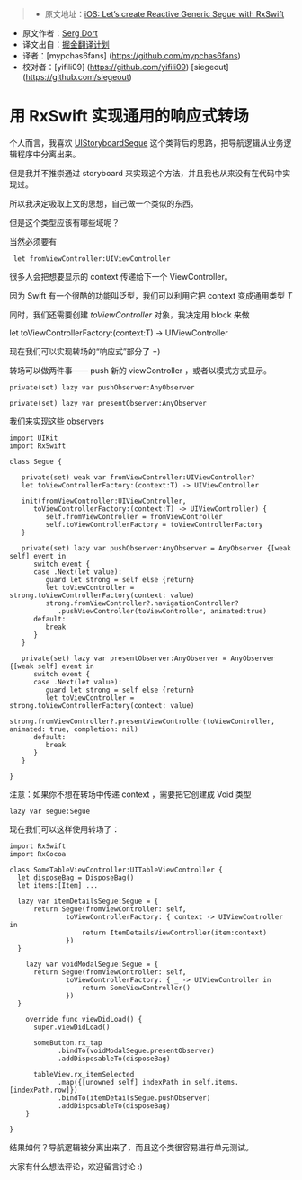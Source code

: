 > * 原文地址：[iOS: Let’s create Reactive Generic Segue with RxSwift](https://medium.com/@SergDort/reactive-generic-segue-with-rxswift-e20a5219aeea)
* 原文作者：[Serg Dort](https://medium.com/@SergDort)
* 译文出自：[掘金翻译计划](https://github.com/xitu/gold-miner)
* 译者：[mypchas6fans] (https://github.com/mypchas6fans)
* 校对者：[yifili09] (https://github.com/yifili09) [siegeout] (https://github.com/siegeout)

# 用 RxSwift 实现通用的响应式转场

个人而言，我喜欢 [UIStoryboardSegue](https://developer.apple.com/library/ios/documentation/UIKit/Reference/UIStoryboardSegue_Class/) 这个类背后的思路，把导航逻辑从业务逻辑程序中分离出来。

但是我并不推崇通过 storyboard 来实现这个方法，并且我也从来没有在代码中实现过。

所以我决定吸取上文的思想，自己做一个类似的东西。

但是这个类型应该有哪些域呢？

当然必须要有

     let fromViewController:UIViewController 

很多人会把想要显示的 context 传递给下一个 ViewController。

因为 Swift 有一个很酷的功能叫泛型，我们可以利用它把 context 变成通用类型 _T_

同时，我们还需要创建 _toViewController_ 对象，我决定用 block 来做

let toViewControllerFactory:(context:T) -> UIViewController

现在我们可以实现转场的“响应式”部分了 =)

转场可以做两件事—— push 新的 viewController ，或者以模式方式显示。

    private(set) lazy var pushObserver:AnyObserver

    private(set) lazy var presentObserver:AnyObserver

我们来实现这些 observers

    import UIKit
    import RxSwift

    class Segue {

       private(set) weak var fromViewController:UIViewController?
       let toViewControllerFactory:(context:T) -> UIViewController

       init(fromViewController:UIViewController,
          toViewControllerFactory:(context:T) -> UIViewController) {
             self.fromViewController = fromViewController
             self.toViewControllerFactory = toViewControllerFactory
       }

       private(set) lazy var pushObserver:AnyObserver = AnyObserver {[weak self] event in
          switch event {
          case .Next(let value):
             guard let strong = self else {return}
             let toViewController = strong.toViewControllerFactory(context: value)
             strong.fromViewController?.navigationController?
                .pushViewController(toViewController, animated:true)
          default:
             break
          }
       }

       private(set) lazy var presentObserver:AnyObserver = AnyObserver {[weak self] event in
          switch event {
          case .Next(let value):
             guard let strong = self else {return}
             let toViewController = strong.toViewControllerFactory(context: value)
             strong.fromViewController?.presentViewController(toViewController, animated: true, completion: nil)
          default:
             break
          }
       }

    }

注意：如果你不想在转场中传递 context ，需要把它创建成 Void 类型

    lazy var segue:Segue 

现在我们可以这样使用转场了：

    import RxSwift
    import RxCocoa

    class SomeTableViewController:UITableViewController {
      let disposeBag = DisposeBag()
      let items:[Item] ...

      lazy var itemDetailsSegue:Segue = {
          return Segue(fromViewController: self,
                  toViewControllerFactory: { context -> UIViewController in
                      return ItemDetailsViewController(item:context)
                  })
      }

        lazy var voidModalSegue:Segue = {
          return Segue(fromViewController: self,
                  toViewControllerFactory: { _ -> UIViewController in
                      return SomeViewController()
                  })
      }

        override func viewDidLoad() {
          super.viewDidLoad()

          someButton.rx_tap
                .bindTo(voidModalSegue.presentObserver)
                .addDisposableTo(disposeBag)

          tableView.rx_itemSelected
                .map({[unowned self] indexPath in self.items.[indexPath.row]})
                .bindTo(itemDetailsSegue.pushObserver)
                .addDisposableTo(disposeBag)
        }

    }

结果如何？导航逻辑被分离出来了，而且这个类很容易进行单元测试。

大家有什么想法评论，欢迎留言讨论 :)






